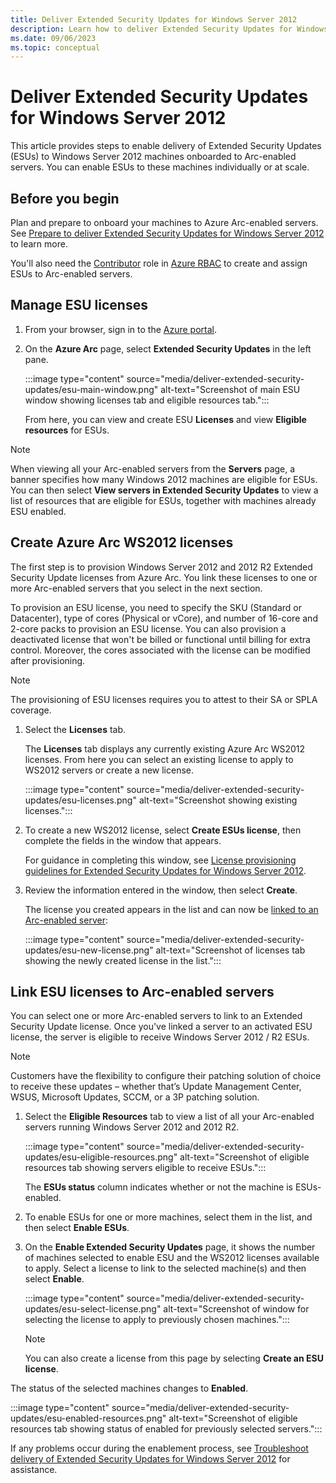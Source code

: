 ```yaml
---
title: Deliver Extended Security Updates for Windows Server 2012
description: Learn how to deliver Extended Security Updates for Windows Server 2012.
ms.date: 09/06/2023
ms.topic: conceptual
---
```


# Deliver Extended Security Updates for Windows Server 2012

This article provides steps to enable delivery of Extended Security Updates (ESUs) to Windows Server 2012 machines onboarded to Arc-enabled servers. You can enable ESUs to these machines individually or at scale.

## Before you begin

Plan and prepare to onboard your machines to Azure Arc-enabled servers. See [Prepare to deliver Extended Security Updates for Windows Server 2012](prepare-extended-security-updates.md) to learn more.

You'll also need the [Contributor](../../role-based-access-control/built-in-roles.md#contributor) role in [Azure RBAC](../../role-based-access-control/overview.md) to create and assign ESUs to Arc-enabled servers.

## Manage ESU licenses

1. From your browser, sign in to the [Azure portal](https://portal.azure.com).

1. On the **Azure Arc** page, select **Extended Security Updates** in the left pane.

    :::image type="content" source="media/deliver-extended-security-updates/esu-main-window.png" alt-text="Screenshot  of main ESU window showing licenses tab and eligible resources tab.":::

    From here, you can view and create ESU **Licenses** and view **Eligible resources** for ESUs.

> [!NOTE]
> When viewing all your Arc-enabled servers from the **Servers** page, a banner specifies how many Windows 2012 machines are eligible for ESUs. You can then select **View servers in Extended Security Updates** to view a list of resources that are eligible for ESUs, together with machines already ESU enabled.
> 
## Create Azure Arc WS2012 licenses

The first step is to provision Windows Server 2012 and 2012 R2 Extended Security Update licenses from Azure Arc. You link these licenses to one or more Arc-enabled servers that you select in the next section.

To provision an ESU license, you need to specify the SKU (Standard or Datacenter), type of cores (Physical or vCore), and number of 16-core and 2-core packs to provision an ESU license. You can also provision a deactivated license that won't be billed or functional until billing for extra control. Moreover, the cores associated with the license can be modified after provisioning.

> [!NOTE]
> The provisioning of ESU licenses requires you to attest to their SA or SPLA coverage.
> 

1. Select the **Licenses** tab.

    The **Licenses** tab displays any currently existing Azure Arc WS2012 licenses. From here you can select an existing license to apply to WS2012 servers or create a new license.

    :::image type="content" source="media/deliver-extended-security-updates/esu-licenses.png" alt-text="Screenshot showing existing licenses.":::

1. To create a new WS2012 license, select **Create ESUs license**, then complete the fields in the window that appears.

    For guidance in completing this window, see [License provisioning guidelines for Extended Security Updates for Windows Server 2012](license-extended-security-updates.md).

1. Review the information entered in the window, then select **Create**.

    The license you created appears in the list and can now be [linked to an Arc-enabled server](#link-esu-licenses-to-arc-enabled-servers):

    :::image type="content" source="media/deliver-extended-security-updates/esu-new-license.png" alt-text="Screenshot of licenses tab showing the newly created license in the list.":::

## Link ESU licenses to Arc-enabled servers

You can select one or more Arc-enabled servers to link to an Extended Security Update license. Once you've linked a server to an activated ESU license, the server is eligible to receive Windows Server 2012 / R2 ESUs. 

> [!NOTE]
> Customers have the flexibility to configure their patching solution of choice to receive these updates – whether that’s Update Management Center, WSUS, Microsoft Updates, SCCM, or a 3P patching solution. 
> 
1. Select the **Eligible Resources** tab to view a list of all your Arc-enabled servers running Windows Server 2012 and 2012 R2.

    :::image type="content" source="media/deliver-extended-security-updates/esu-eligible-resources.png" alt-text="Screenshot of eligible resources tab showing servers eligible to receive ESUs.":::

    The **ESUs status** column indicates whether or not the machine is ESUs-enabled.

1.  To enable ESUs for one or more machines, select them in the list, and then select **Enable ESUs**.
    
1.  On the **Enable Extended Security Updates** page, it shows the number of machines selected to enable ESU and the WS2012 licenses available to apply. Select a license to link to the selected machine(s) and then select **Enable**.

    :::image type="content" source="media/deliver-extended-security-updates/esu-select-license.png" alt-text="Screenshot of window for selecting the license to apply to previously chosen machines.":::

    > [!NOTE]
    > You can also create a license from this page by selecting **Create an ESU license**.
    > 

The status of the selected machines changes to **Enabled**.

:::image type="content" source="media/deliver-extended-security-updates/esu-enabled-resources.png" alt-text="Screenshot of eligible resources tab showing status of enabled for previously selected servers.":::

If any problems occur during the enablement process, see [Troubleshoot delivery of Extended Security Updates for Windows Server 2012](troubleshoot-extended-security-updates.md) for assistance.
